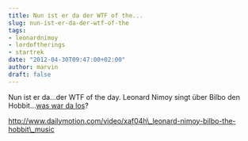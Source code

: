 ```yaml
---
title: Nun ist er da der WTF of the...
slug: nun-ist-er-da-der-wtf-of-the
tags:
- leonardnimoy
- lordoftherings
- startrek
date: "2012-04-30T09:47:00+02:00"
author: marvin
draft: false
---
```

Nun ist er da...der WTF of the day. Leonard Nimoy singt über Bilbo den
Hobbit...[was war da
los](http://en.wikipedia.org/wiki/The_Ballad_of_Bilbo_Baggins)?

http://www.dailymotion.com/video/xaf04h\_leonard-nimoy-bilbo-the-hobbit\_music